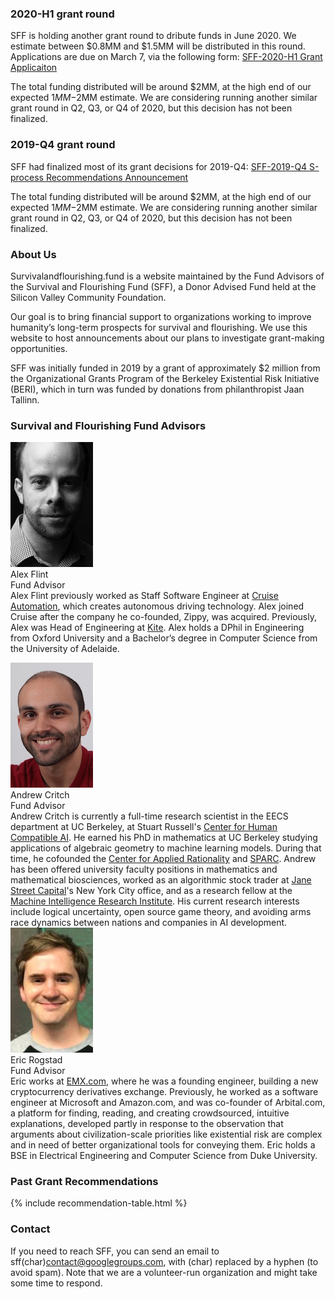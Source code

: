 

<a name="2019-h1" class="intrapage-link"></a>
### 2020-H1 grant round 
SFF is holding another grant round to dribute funds in June 2020.  We estimate between $0.8MM and $1.5MM will be distributed in this round.  Applications are due on March 7, via the following form:
[SFF-2020-H1 Grant Applicaiton](https://docs.google.com/forms/d/e/1FAIpQLScpl1y8UBdF0_eU57h1hBku2VUMEdGlFFUJkSirFml_eUx-fA/viewform?usp=sf_link)

The total funding distributed will be around $2MM, at the high end of our expected $1MM-$2MM estimate. We are considering running another similar grant round in Q2, Q3, or Q4 of 2020, but this decision has not been finalized.

<a name="2019-q4" class="intrapage-link"></a>
### 2019-Q4 grant round 
SFF had finalized most of its grant decisions for 2019-Q4:
[SFF-2019-Q4 S-process Recommendations Announcement](http://survivalandflourishing.fund/sff-2019-q4)

The total funding distributed will be around $2MM, at the high end of our expected $1MM-$2MM estimate. We are considering running another similar grant round in Q2, Q3, or Q4 of 2020, but this decision has not been finalized.

<a name="about" class="intrapage-link"></a>
### About Us 

Survivalandflourishing.fund is a website maintained by the Fund Advisors of the Survival and Flourishing Fund (SFF), a Donor Advised Fund held at the Silicon Valley Community Foundation.

Our goal is to bring financial support to organizations working to improve humanity’s long-term prospects for survival and flourishing.  We use this website to host announcements about our plans to investigate grant-making opportunities.  

SFF was initially funded in 2019 by a grant of approximately $2 million from the Organizational Grants Program of the Berkeley Existential Risk Initiative (BERI), which in turn was funded by donations from philanthropist Jaan Tallinn.

<a name="advisors" class="intrapage-link"></a>
### Survival and Flourishing Fund Advisors

<a name="alex-flint" class="intrapage-link"></a>
<div class="bio">
  <div class="box person">
    <img
      src="/images/alex-flint.jpg"
      alt="Alex Flint"
      width="132px"/>
  </div>
<div class="name">Alex Flint</div>
<div class="title">Fund Advisor</div>
Alex Flint previously worked as Staff Software Engineer at <a href="https://getcruise.com/">Cruise Automation</a>, which creates autonomous driving technology. Alex joined Cruise after the company he co-founded, Zippy, was acquired. Previously, Alex was Head of Engineering at <a href="https://kite.com/">Kite</a>. Alex holds a DPhil in Engineering from Oxford University and a Bachelor’s degree in Computer Science from the University of Adelaide.
</div>


<a name="andrew-critch" class="intrapage-link"></a>
<div class="bio">
  <div class="box person">
    <img
      src="/images/andrew-critch.jpg"
      alt="Andrew Critch"
      width="132px"/>
    </div>
<div class="name">Andrew Critch</div>
<div class="title">Fund Advisor</div>
Andrew Critch is currently a full-time research scientist in the EECS department at UC Berkeley, at Stuart Russell's <a href="http://humancompatible.ai/">Center for Human Compatible AI</a>.  He earned his PhD in mathematics at UC Berkeley studying applications of algebraic geometry to machine learning models. During that time, he cofounded the <a href="http://rationality.org">Center for Applied Rationality</a> and <a href="http://sparc-camp.org/">SPARC</a>. Andrew has been offered university faculty positions in mathematics and mathematical biosciences, worked as an algorithmic stock trader at <a href="https://www.janestreet.com/">Jane Street Capital</a>'s New York City office, and as a research fellow at the <a href="https://intelligence.org/">Machine Intelligence Research Institute</a>.  His current research interests include logical uncertainty, open source game theory, and avoiding arms race dynamics between nations and companies in AI development.
</div>

<div class="bio">
  <a name="eric-rogstad" class="intrapage-link"></a>
  <div class="box person">
    <img
      src="/images/eric-rogstad.jpg"
      alt=""
      width="132px"/>
  </div>
<div class="name">Eric Rogstad</div>
<div class="title">Fund Advisor</div>
Eric works at <a href="http://EMX.com/">EMX.com</a>, where he was a founding engineer, building a new cryptocurrency derivatives exchange. Previously, he worked as a software engineer at Microsoft and Amazon.com, and was co-founder of Arbital.com, a platform for finding, reading, and creating crowdsourced, intuitive explanations, developed partly in response to the observation that arguments about civilization-scale priorities like existential risk are complex and in need of better organizational tools for conveying them. Eric holds a BSE in Electrical Engineering and Computer Science from Duke University.
</div>

<div style="clear:both"></div>

<a name="grants" class="intrapage-link"></a>
### Past Grant Recommendations

{% include recommendation-table.html %}

<a name="contact" class="intrapage-link"></a>
### Contact

If you need to reach SFF, you can send an email to sff(char)contact@googlegroups.com, with (char) replaced by a hyphen (to avoid spam).  Note that we are a volunteer-run organization and might take some time to respond.
